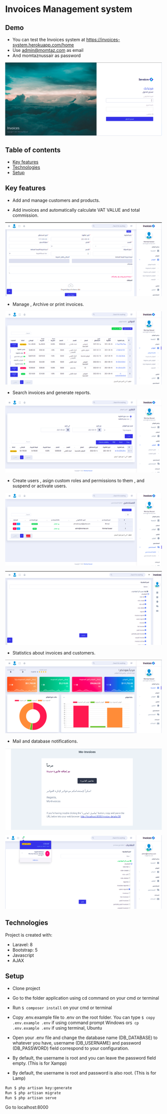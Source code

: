 # Invoices Management system

## Demo 
 - You can test the Invoices system at  https://invoices-system.herokuapp.com/home
 - Use admin@momtaz.com as email
 - And momtaznussair as password

![alt text](https://github.com/momtaznussair/Invoices/blob/main/shots/login.png?raw=true)

## Table of contents
* [Key features](#Key-features)
* [Technologies](#technologies)
* [Setup](#setup)

## Key features
- Add and manage customers and products.

- Add invoices and automatically calculate VAT VALUE and total commission.

![add](https://github.com/momtaznussair/Invoices/blob/main/shots/add.png?raw=true "add invoice")

- Manage , Archive or print invoices.

![operations](https://github.com/momtaznussair/Invoices/blob/main/shots/operations.png?raw=true "operations")

- Search invoices and generate reports.

![reports](https://github.com/momtaznussair/Invoices/blob/main/shots/reports.png?raw=true "reports")

- Create users , asign custom roles and permissions to them , and suspend or activate users.

![users](https://github.com/momtaznussair/Invoices/blob/main/shots/users.png?raw=true "users")

![permissions](https://github.com/momtaznussair/Invoices/blob/main/shots/permissions.png?raw=true "permissions")

- Statistics about invoices and customers.

![main](https://github.com/momtaznussair/Invoices/blob/main/shots/main.png?raw=true "main")

- Mail and database notifications.

![mail](https://github.com/momtaznussair/Invoices/blob/main/shots/mail.png?raw=true "mail")

![notification](https://github.com/momtaznussair/Invoices/blob/main/shots/notification.png?raw=true "notification")

	
## Technologies
Project is created with:
* Laravel: 8
* Bootstrap: 5
* Javascript
* AJAX
	
## Setup
- Clone project

- Go to the folder application using cd command on your cmd or terminal
- Run ``` $ composer install ``` on your cmd or terminal
- Copy .env.example file to .env on the root folder. You can type ``` $ copy .env.example .env ``` if using command prompt Windows or``` $ cp .env.example .env ``` if using terminal, Ubuntu
- Open your .env file and change the database name (DB_DATABASE) to whatever you have, username (DB_USERNAME) and password (DB_PASSWORD) field correspond to your configuration.
- By default, the username is root and you can leave the password field empty. (This is for Xampp)
- By default, the username is root and password is also root. (This is for Lamp)
```
Run $ php artisan key:generate
Run $ php artisan migrate
Run $ php artisan serve

```
Go to localhost:8000
  


